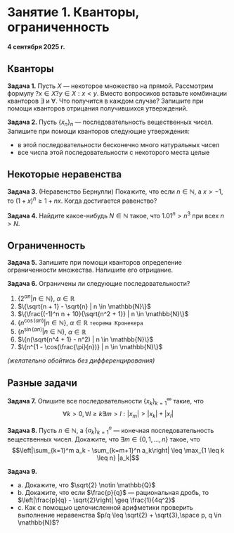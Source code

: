 # Занятие 1. Кванторы, ограниченность
**4 сентября 2025 г.**

## Кванторы

**Задача 1.** Пусть $X$ — некоторое множество на прямой. Рассмотрим формулу $?x \in X?y \in X : x < y$. Вместо вопросиков вставьте комбинации кванторов $\exists$ и $\forall$. Что получится в каждом случае? Запишите при помощи кванторов отрицания получившихся утверждений.

**Задача 2.** Пусть $\{x_n\}_n$ — последовательность вещественных чисел. Запишите при помощи кванторов следующие утверждения:
- в этой последовательности бесконечно много натуральных чисел
- все числа этой последовательности с некоторого места целые

## Некоторые неравенства

**Задача 3.** (Неравенство Бернулли) Покажите, что если $n \in \mathbb{N}$, а $x > -1$, то $(1 + x)^n \geq 1 + nx$. Когда достигается равенство?

**Задача 4.** Найдите какое-нибудь $N \in \mathbb{N}$ такое, что $1.01^n > n^3$ при всех $n > N$.

## Ограниченность

**Задача 5.** Запишите при помощи кванторов определение ограниченности множества. Напишите его отрицание.

**Задача 6.** Ограничены ли следующие последовательности?

1. $\{2^{\alpha n} | n \in \mathbb{N}\}$, $\alpha \in \mathbb{R}$
2. $\{\sqrt{n + 1} - \sqrt{n} | n \in \mathbb{N}\}$
3. $\{\frac{(-1)^n n + 10}{\sqrt{n^2 + 1}} | n \in \mathbb{N}\}$
4. $\{n^{ \cos(\alpha n)} | n \in \mathbb{N}\}$, $\alpha \in \mathbb{R}$   `теорема Кронекера`
5. $\{n^{ \sin(\alpha n)} | n \in \mathbb{N}\}$, $\alpha \in \mathbb{R}$
6. $\{n(\sqrt{n^4 + 1} - n^2) | n \in \mathbb{N}\}$
7. $\{n^{1 - \cos(\frac{\pi}{n})} | n \in \mathbb{N}\}$

*(желательно обойтись без дифференцирования)*

## Разные задачи

**Задача 7.** Опишите все последовательности $\{x_k\}_{k=1}^{\infty}$ такие, что
$$\forall k > 0, \forall l \geq k \exists m > l : |x_m| > |x_k| + |x_l|$$

**Задача 8.** Пусть $n \in \mathbb{N}$, а $\{a_k\}_{k=1}^n$ — конечная последовательность вещественных чисел. Докажите, что $\exists m \in \{0, 1, \ldots, n\}$ такое, что
$$\left|\sum_{k=1}^m a_k - \sum_{k=m+1}^n a_k\right| \leq \max_{1 \leq k \leq n} |a_k|$$

**Задача 9.**
- a. Докажите, что $\sqrt{2} \notin \mathbb{Q}$
- b. Докажите, что если $\frac{p}{q}$ — рациональная дробь, то $\left|\frac{p}{q} - \sqrt{2}\right| \geq \frac{1}{4q^2}$
- c. Как с помощью целочисленной арифметики проверить выполнение неравенства $p/q \leq \sqrt{2} + \sqrt{3},\space p, q \in \mathbb{N}$?